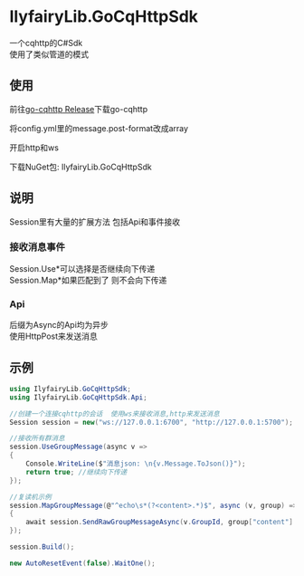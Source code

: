 # IlyfairyLib.GoCqHttpSdk

一个cqhttp的C#Sdk  
使用了类似管道的模式  

## 使用

前往[go-cqhttp Release](https://github.com/Mrs4s/go-cqhttp/releases)下载go-cqhttp  

将config.yml里的message.post-format改成array  

开启http和ws  

下载NuGet包: IlyfairyLib.GoCqHttpSdk  

## 说明

Session里有大量的扩展方法 包括Api和事件接收

### 接收消息事件  

Session.Use\*可以选择是否继续向下传递  
Session.Map\*如果匹配到了 则不会向下传递  

### Api 

后缀为Async的Api均为异步  
使用HttpPost来发送消息  

## 示例 

``` C#
using IlyfairyLib.GoCqHttpSdk;
using IlyfairyLib.GoCqHttpSdk.Api;

//创建一个连接cqhttp的会话  使用ws来接收消息,http来发送消息
Session session = new("ws://127.0.0.1:6700", "http://127.0.0.1:5700");

//接收所有群消息
session.UseGroupMessage(async v =>
{
    Console.WriteLine($"消息json: \n{v.Message.ToJson()}");
    return true; //继续向下传递
});

//复读机示例
session.MapGroupMessage(@"^echo\s*(?<content>.*)$", async (v, group) =>
{
    await session.SendRawGroupMessageAsync(v.GroupId, group["content"].Value);
});

session.Build();

new AutoResetEvent(false).WaitOne();

```
